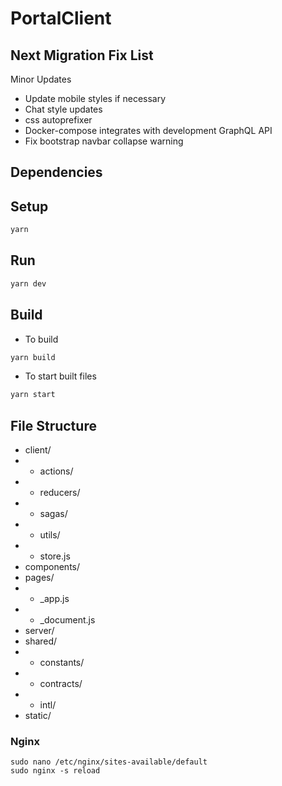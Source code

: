 # PortalClient

## Next Migration Fix List

Minor Updates
- Update mobile styles if necessary
- Chat style updates
- css autoprefixer
- Docker-compose integrates with development GraphQL API
- Fix bootstrap navbar collapse warning

## Dependencies

## Setup

```bash
yarn
```

## Run

```bash
yarn dev
```

## Build

- To build
```bash
yarn build
```

- To start built files
```bash
yarn start
```

## File Structure

- client/
- - actions/
- - reducers/
- - sagas/
- - utils/
- - store.js
- components/
- pages/
- - \_app.js
- - \_document.js
- server/
- shared/
- - constants/
- - contracts/
- - intl/
- static/


### Nginx

```
sudo nano /etc/nginx/sites-available/default
sudo nginx -s reload
```
